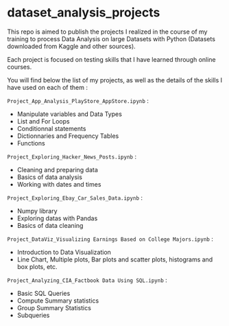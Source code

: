 # dataset_analysis_projects
This repo is aimed to publish the projects I realized in the course of my training to process Data Analysis on large Datasets with Python (Datasets downloaded from Kaggle and other sources).

Each project is focused on testing skills that I have learned through online courses.

You will find below the list of my projects, as well as the details of the skills I have used on each of them :

`Project_App_Analysis_PlayStore_AppStore.ipynb` : 
- Manipulate variables and Data Types
- List and For Loops
- Conditionnal statements
- Dictionnaries and Frequency Tables
- Functions

`Project_Exploring_Hacker_News_Posts.ipynb` : 
- Cleaning and preparing data
- Basics of data analysis
- Working with dates and times

`Project_Exploring_Ebay_Car_Sales_Data.ipynb` : 
- Numpy library
- Exploring datas with Pandas
- Basics of data cleaning 

`Project_DataViz_Visualizing Earnings Based on College Majors.ipynb` :
- Introduction to Data Visualization
- Line Chart, Multiple plots, Bar plots and scatter plots, histograms and box plots, etc.

`Project_Analyzing_CIA_Factbook Data Using SQL.ipynb` :
- Basic SQL Queries
- Compute Summary statistics
- Group Summary Statistics
- Subqueries
